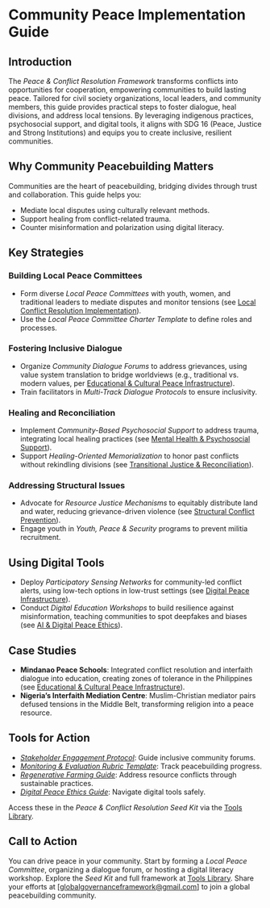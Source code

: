 # Community Peace Implementation Guide

## Introduction
The *Peace & Conflict Resolution Framework* transforms conflicts into opportunities for cooperation, empowering communities to build lasting peace. Tailored for civil society organizations, local leaders, and community members, this guide provides practical steps to foster dialogue, heal divisions, and address local tensions. By leveraging indigenous practices, psychosocial support, and digital tools, it aligns with SDG 16 (Peace, Justice and Strong Institutions) and equips you to create inclusive, resilient communities.

## Why Community Peacebuilding Matters
Communities are the heart of peacebuilding, bridging divides through trust and collaboration. This guide helps you:
- Mediate local disputes using culturally relevant methods.
- Support healing from conflict-related trauma.
- Counter misinformation and polarization using digital literacy.

## Key Strategies
### Building Local Peace Committees
- Form diverse *Local Peace Committees* with youth, women, and traditional leaders to mediate disputes and monitor tensions (see [Local Conflict Resolution Implementation](/frameworks/peace-and-conflict-resolution#local-implementation)).
- Use the *Local Peace Committee Charter Template* to define roles and processes.

### Fostering Inclusive Dialogue
- Organize *Community Dialogue Forums* to address grievances, using value system translation to bridge worldviews (e.g., traditional vs. modern values, per [Educational & Cultural Peace Infrastructure](/frameworks/peace-and-conflict-resolution#educational-cultural-infrastructure)).
- Train facilitators in *Multi-Track Dialogue Protocols* to ensure inclusivity.

### Healing and Reconciliation
- Implement *Community-Based Psychosocial Support* to address trauma, integrating local healing practices (see [Mental Health & Psychosocial Support](/frameworks/peace-and-conflict-resolution#mental-health)).
- Support *Healing-Oriented Memorialization* to honor past conflicts without rekindling divisions (see [Transitional Justice & Reconciliation](/frameworks/peace-and-conflict-resolution#transitional-justice)).

### Addressing Structural Issues
- Advocate for *Resource Justice Mechanisms* to equitably distribute land and water, reducing grievance-driven violence (see [Structural Conflict Prevention](/frameworks/peace-and-conflict-resolution#structural-prevention)).
- Engage youth in *Youth, Peace & Security* programs to prevent militia recruitment.

## Using Digital Tools
- Deploy *Participatory Sensing Networks* for community-led conflict alerts, using low-tech options in low-trust settings (see [Digital Peace Infrastructure](/frameworks/peace-and-conflict-resolution#digital-infrastructure)).
- Conduct *Digital Education Workshops* to build resilience against misinformation, teaching communities to spot deepfakes and biases (see [AI & Digital Peace Ethics](/frameworks/peace-and-conflict-resolution#ai-ethics)).

## Case Studies
- **Mindanao Peace Schools**: Integrated conflict resolution and interfaith dialogue into education, creating zones of tolerance in the Philippines (see [Educational & Cultural Peace Infrastructure](/frameworks/peace-and-conflict-resolution#educational-cultural-infrastructure)).
- **Nigeria’s Interfaith Mediation Centre**: Muslim-Christian mediator pairs defused tensions in the Middle Belt, transforming religion into a peace resource.

## Tools for Action
- *[Stakeholder Engagement Protocol](/frameworks/tools/peace/stakeholder-engagement-protocol-en.pdf)*: Guide inclusive community forums.
- *[Monitoring & Evaluation Rubric Template](/frameworks/tools/peace/monitoring-evaluation-rubric-en.pdf)*: Track peacebuilding progress.
- *[Regenerative Farming Guide](/frameworks/tools/peace/regenerative-farming-guide-en.pdf)*: Address resource conflicts through sustainable practices.
- *[Digital Peace Ethics Guide](/frameworks/tools/peace/digital-peace-ethics-guide-en.pdf)*: Navigate digital tools safely.

Access these in the *Peace & Conflict Resolution Seed Kit* via the [Tools Library](/frameworks/tools/peace).

## Call to Action
You can drive peace in your community. Start by forming a *Local Peace Committee*, organizing a dialogue forum, or hosting a digital literacy workshop. Explore the *Seed Kit* and full framework at [Tools Library](/frameworks/tools/peace). Share your efforts at [globalgovernanceframework@gmail.com] to join a global peacebuilding community.
